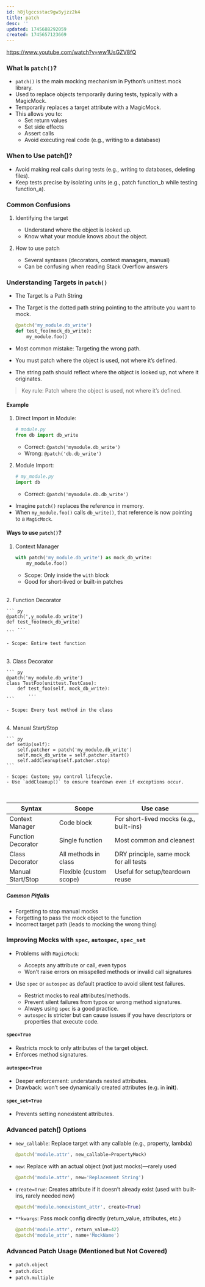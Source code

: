 ```yaml
---
id: h8jlgccsstac9gw3yjzz2k4
title: patch
desc: ''
updated: 1745688292059
created: 1745657123669
---
```

<https://www.youtube.com/watch?v=ww1UsGZV8fQ>

### What Is `patch()`?

- `patch()` is the main mocking mechanism in Python’s unittest.mock library.
- Used to replace objects temporarily during tests, typically with a MagicMock.
- Temporarily replaces a target attribute with a MagicMock.
- This allows you to:
  - Set return values
  - Set side effects
  - Assert calls
  - Avoid executing real code (e.g., writing to a database)

### When to Use patch()?

- Avoid making real calls during tests (e.g., writing to databases, deleting files).
- Keep tests precise by isolating units (e.g., patch function_b while testing function_a).

### Common Confusions

1. Identifying the target
   - Understand where the object is looked up.
   - Know what your module knows about the object.

2. How to use patch
   - Several syntaxes (decorators, context managers, manual)
   - Can be confusing when reading Stack Overflow answers

### Understanding Targets in `patch()`

- The Target Is a Path String
- The Target is the dotted path string pointing to the attribute you want to mock.

    ``` py
    @patch('my_module.db_write')
    def test_foo(mock_db_write):
        my_module.foo()
    ```

- Most common mistake: Targeting the wrong path.
- You must patch where the object is used, not where it’s defined.
- The string path should reflect where the object is looked up, not where it originates.

> Key rule: Patch where the object is used, not where it’s defined.

#### Example

1. Direct Import in Module:

    ``` py
    # module.py
    from db import db_write
    ```

   - Correct: `@patch('mymodule.db_write')`
   - Wrong: `@patch('db.db_write')`

2. Module Import:

    ``` py
    # my_module.py
    import db
    ```

    - Correct: `@patch('mymodule.db.db_write')`
  
- Imagine `patch()` replaces the reference in memory.
- When `my_module.foo()` calls `db_write()`, that reference is now pointing to a `MagicMock`.

#### Ways to use `patch()`?

1. Context Manager

    ``` py
    with patch('my_module.db_write') as mock_db_write:
        my_module.foo()
    ```

    - Scope: Only inside the `with` block
    - Good for short-lived or built-in patches
<br>
2. Function Decorator

    ``` py
    @patch(',y_module.db_write')
    def test_foo(mock_db_write)
        ...
    ```

    - Scope: Entire test function
<br>
3. Class Decorator

    ``` py
    @patch('my_module.db_write')
    class TestFoo(unittest.TestCase):
        def test_foo(self, mock_db_write):
            ...
    ```

    - Scope: Every test method in the class
<br>
4. Manual Start/Stop

    ``` py
    def setUp(self):
        self.patcher = patch('my_module.db_write')
        self.mock_db_write = self.patcher.start()
        self.addCleanup(self.patcher.stop)
    ```

    - Scope: Custom; you control lifecycle.
    - Use `addCleanup()` to ensure teardown even if exceptions occur.

<br>

| Syntax | Scope | Use case |
| --- | --- | --- |
| Context Manager | Code block | For short-lived mocks (e.g., built-ins) |
| Function Decorator | Single function | Most common and cleanest |
| Class Decorator | All methods in class | DRY principle, same mock for all tests |
| Manual Start/Stop | Flexible (custom scope) | Useful for setup/teardown reuse |

##### Common Pitfalls

- Forgetting to stop manual mocks
- Forgetting to pass the mock object to the function
- Incorrect target path (leads to mocking the wrong thing)

### Improving Mocks with `spec`, `autospec`, `spec_set`

- Problems with `MagicMock`:
  - Accepts any attribute or call, even typos
  - Won’t raise errors on misspelled methods or invalid call signatures

- Use `spec` or `autospec` as default practice to avoid silent test failures.
  - Restrict mocks to real attributes/methods.
  - Prevent silent failures from typos or wrong method signatures.
  - Always using `spec` is a good practice.
  - `autospec` is stricter but can cause issues if you have descriptors or properties that execute code.

#### `spec=True`

- Restricts mock to only attributes of the target object.
- Enforces method signatures.

#### `autospec=True`

- Deeper enforcement: understands nested attributes.
- Drawback: won’t see dynamically created attributes (e.g. in __init__).

#### `spec_set=True`

- Prevents setting nonexistent attributes.

### Advanced patch() Options

- `new_callable`: Replace target with any callable (e.g., property, lambda)

    ``` py
    @patch('module.attr', new_callable=PropertyMock)
    ```

- `new`: Replace with an actual object (not just mocks)—rarely used

    ``` py
    @patch('module.attr', new='Replacement String')
- `create=True`: Creates attribute if it doesn’t already exist (used with built-ins, rarely needed now)

    ``` py
    @patch('module.nonexistent_attr', create=True)
    ```

- `**kwargs`: Pass mock config directly (return_value, attributes, etc.)
    ``` py
    @patch('module.attr', return_value=42)
    @patch('module_attr', name+'MockName')
    ```

### Advanced Patch Usage (Mentioned but Not Covered)
- `patch.object`
- `patch.dict`
- `patch.multiple`